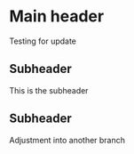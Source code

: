 # Main header


Testing for update

## Subheader

This is the subheader

## Subheader

Adjustment into another branch